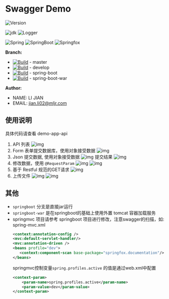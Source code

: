 # Swagger Demo

 ![Version](https://img.shields.io/badge/Version-0.0.6-blue.svg)

 ![jdk    ](https://img.shields.io/badge/Jdk-1.7+-blue.svg)
 ![Logger ](https://img.shields.io/badge/Logger-logback-green.svg)

 ![Spring ](https://img.shields.io/badge/Spring-4.2.5.RELEASE-blue.svg)
 ![SpringBoot ](https://img.shields.io/badge/SpringBoot-1.3.5.RELEASE-blue.svg)
 ![Springfox](https://img.shields.io/badge/Springfox-1.3.5.RELEASE-blue.svg)

**Branch:**

* [![Build](http://gitlab.mljr.com/mljr/hr/badges/master/build.svg)](http://gitlab.mljr.com/mljr/hr/commits/master) -  master
* [![Build](http://gitlab.mljr.com/mljr/hr/badges/develop/build.svg)](http://gitlab.mljr.com/mljr/hr/commits/develop) -  develop
* [![Build](http://gitlab.mljr.com/mljr/hr/badges/springboot-jar/build.svg)](http://gitlab.mljr.com/mljr/hr/commits/springboot) - spring-boot
* [![Build](http://gitlab.mljr.com/mljr/hr/badges/springboot-war/build.svg)](http://gitlab.mljr.com/mljr/hr/commits/springboot-war) -  spring-boot-war


**Author:**

 * NAME: LI JIAN
 * EMAIL: jian.li02@mljr.com

## 使用说明

具体代码请查看 demo-app-api

1. API 列表
   ![img](doc/images/1.png)
2. Form 表单提交数据库，使用对象接受数据
   ![img](doc/images/2.png)
3. Json 提交数据, 使用对象接受数据
   ![img](doc/images/3.png)
   提交结果
   ![img](doc/images/4.png)
4. 修改数据，使用 `@RequestParam`
   ![img](doc/images/5.png)
   ![img](doc/images/6.png)
5. 基于 Restful 规范的GET请求
   ![img](doc/images/7.png)
6. 上传文件
   ![img](doc/images/8.png)
   ![img](doc/images/9.png)

## 其他

* `springboot` 分支是直接jar运行
* `springboot-war` 是在springboot的基础上使用外置 tomcat 容器加载服务
* springmvc 项目请参考 springboot 项目进行修改，注意swagger的扫描，如:
   spring-mvc.xml
   ```xml
   <context:annotation-config />
   <mvc:default-servlet-handler/>
   <mvc:annotation-driven />
   <beans profile="dev">
      <context:component-scan base-package="springfox.documentation"/>
   </beans>
   ```
   springmvc控制变量`spring.profiles.active` 的值是通过web.xml中配置
   ```xml
   <context-param>
       <param-name>spring.profiles.active</param-name>
       <param-value>dev</param-value>
   </context-param>
   ```

